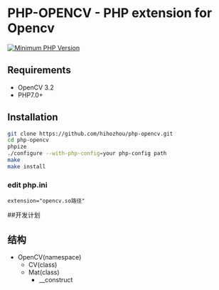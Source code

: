 # PHP-OPENCV - PHP extension for Opencv

[![Minimum PHP Version](https://img.shields.io/badge/php-%3E%3D%207.0-8892BF.svg)](https://php.net/)

## Requirements

- OpenCV 3.2
- PHP7.0+



## Installation

```bash
git clone https://github.com/hihozhou/php-opencv.git
cd php-opencv
phpize
./configure --with-php-config=your php-config path
make
make install
```

### edit php.ini
```
extension="opencv.so路径"
```


##开发计划


## 结构
- OpenCV(namespace)
    - CV(class)
    - Mat(class)
        - __construct 
